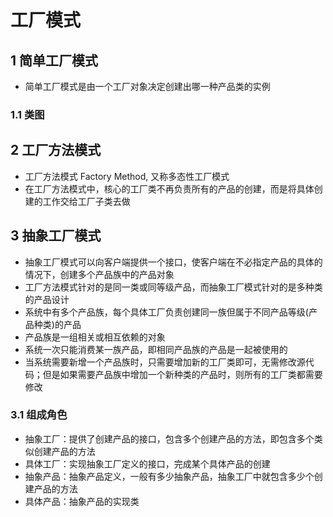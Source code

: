# 工厂模式

## 1 简单工厂模式

- 简单工厂模式是由一个工厂对象决定创建出哪一种产品类的实例

### 1.1 类图

## 2 工厂方法模式

- 工厂方法模式 Factory Method, 又称多态性工厂模式
- 在工厂方法模式中，核心的工厂类不再负责所有的产品的创建，而是将具体创建的工作交给工厂子类去做

## 3 抽象工厂模式

- 抽象工厂模式可以向客户端提供一个接口，使客户端在不必指定产品的具体的情况下，创建多个产品族中的产品对象
- 工厂方法模式针对的是同一类或同等级产品，而抽象工厂模式针对的是多种类的产品设计
- 系统中有多个产品族，每个具体工厂负责创建同一族但属于不同产品等级(产品种类)的产品
- 产品族是一组相关或相互依赖的对象
- 系统一次只能消费某一族产品，即相同产品族的产品是一起被使用的
- 当系统需要新增一个产品族时，只需要增加新的工厂类即可，无需修改源代码；但是如果需要产品族中增加一个新种类的产品时，则所有的工厂类都需要修改

### 3.1 组成角色

- 抽象工厂：提供了创建产品的接口，包含多个创建产品的方法，即包含多个类似创建产品的方法
- 具体工厂：实现抽象工厂定义的接口，完成某个具体产品的创建
- 抽象产品：抽象产品定义，一般有多少抽象产品，抽象工厂中就包含多少个创建产品的方法
- 具体产品：抽象产品的实现类